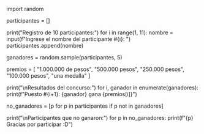import random

participantes = []

print("Registro de 10 participantes:")
for i in range(1, 11):
    nombre = input(f"Ingrese el nombre del participante #{i}: ")
    participantes.append(nombre)

ganadores = random.sample(participantes, 5)

premios = [
    "1.000.000 de pesos",
    "500.000 pesos",
    "250.000 pesos",
    "100.000 pesos",
    "una medalla"
]

print("\nResultados del concurso:")
for i, ganador in enumerate(ganadores):
    print(f"Puesto #{i+1}: {ganador} gana {premios[i]}")

no_ganadores = [p for p in participantes if p not in ganadores]

print("\nParticipantes que no ganaron:")
for p in no_ganadores:
    print(f"{p} Gracias por participar :D")

